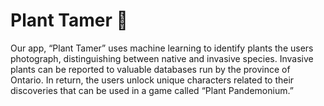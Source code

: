 # Plant Tamer 🌳

Our app, “Plant Tamer” uses machine learning to identify plants the users photograph, distinguishing between native and invasive species. Invasive plants can be reported to valuable databases run by the province of Ontario. In return, the users unlock unique characters related to their discoveries that can be used in a game called “Plant Pandemonium.” 
